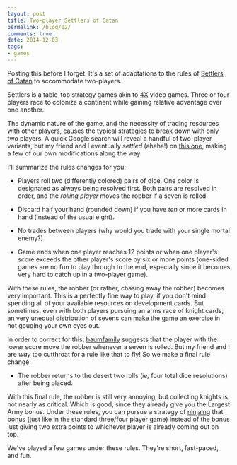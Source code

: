 ```yaml
---
layout: post
title: Two-player Settlers of Catan
permalink: /blog/02/
comments: true
date: 2014-12-03
tags:
- games
---
```


Posting this before I forget. It's a set of adaptations to the rules of
[Settlers of Catan](http://www.catan.com) to accommodate two-players.

<!--break-->

Settlers is a table-top strategy games akin to [4X][wiki4x]
video games. Three or four players race to colonize a continent while
gaining relative advantage over one another.

[wiki4x]: http://en.wikipedia.org/wiki/4X

The dynamic nature of the game, and the necessity of trading resources
with other players, causes the typical strategies to break down with
only two players. A quick Google search will reveal a handful of
two-player variants, but my friend and I eventually _settled_ (ahaha!)
on [this one][baum], making a few of our own modifications along the way.

[baum]: http://www.baumfamily.org/dave/settlers.html

I'll summarize the rules changes for you:

* Players roll two (differently colored) pairs of dice. One color is
  designated as always being resolved first. Both pairs are resolved in
  order, and the _rolling player_ moves the robber if a seven is
  rolled.

* Discard half your hand (rounded down) if you have _ten_ or more cards
  in hand (instead of the usual eight).

* No trades between players (why would you trade with your single mortal
  enemy?)

* Game ends when one player reaches 12 points _or_ when one player's
  score exceeds the other player's score by six or more points
  (one-sided games are no fun to play through to the end, especially
  since it becomes very hard to catch up in a two-player game).

With these rules, the robber (or rather, chasing away the robber)
becomes very important. This is a perfectly fine way to play, if you
don't mind spending all of your available resources on development
cards. But sometimes, even with both players pursuing an arms race of
knight cards, an very unequal distribution of sevens can make the game
an exercise in not gouging your own eyes out.

In order to correct for this, [baumfamily][baum] suggests that the
player with the lower score move the robber whenever a seven is rolled.
But my friend and I are _way_ too cutthroat for a rule like that to fly!
So we make a final rule change:

* The robber returns to the desert two rolls (_ie,_ four total dice
  resolutions) after being placed.

With this final rule, the robber is still very annoying, but collecting
knights is not nearly as critical. Which is good, since they already
give you the Largest Army bonus. Under these rules, you can pursue a
strategy of [ninjaing][] that bonus (just like in the standard three/four
player game) instead of the bonus just giving two extra points to
whichever player is already coming out on top.

[ninjaing]: http://www.urbandictionary.com/define.php?term=ninjaing

We've played a few games under these rules. They're short, fast-paced,
and fun.
